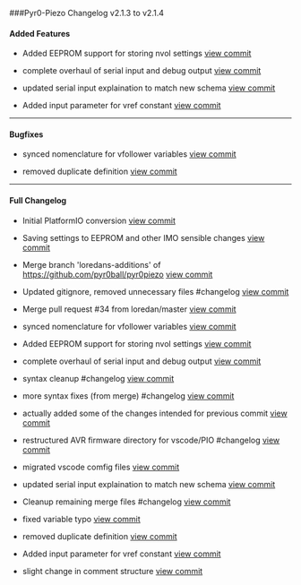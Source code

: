 ###Pyr0-Piezo Changelog v2.1.3 to v2.1.4

#### Added Features

- Added EEPROM support for storing nvol settings  [view commit](http://github.com/pyr0ball/pyr0piezo/commit/5d72a5e817c182b90b1c9c7158d99bce744121f7) 

- complete overhaul of serial input and debug output  [view commit](http://github.com/pyr0ball/pyr0piezo/commit/9e885f316effc105f29027d1b859969f77477851) 

- updated serial input explaination to match new schema  [view commit](http://github.com/pyr0ball/pyr0piezo/commit/f4af33fe75c8306b567fdcaed92f238a0757499f) 

- Added input parameter for vref constant  [view commit](http://github.com/pyr0ball/pyr0piezo/commit/e416f1407251516217271dc6d09cad009e482987) 


------------------------------------

#### Bugfixes

- synced nomenclature for vfollower variables  [view commit](http://github.com/pyr0ball/pyr0piezo/commit/9f172f1c1811d2084bfaf8771f36a87be4b083ab) 

- removed duplicate definition  [view commit](http://github.com/pyr0ball/pyr0piezo/commit/a58a7d029f7332c47529b393d8b9c7ec140cd19e) 


------------------------------------

#### Full Changelog

- Initial PlatformIO conversion [view commit](http://github.com/pyr0ball/pyr0piezo/commit/b35e11696e97826a48bfd4b67bf968b803ecb49f) 

- Saving settings to EEPROM and other IMO sensible changes [view commit](http://github.com/pyr0ball/pyr0piezo/commit/6b9ea8ef06b5cac687a1fa3bb2bbc2e86cc9b85d) 

- Merge branch 'loredans-additions' of https://github.com/pyr0ball/pyr0piezo [view commit](http://github.com/pyr0ball/pyr0piezo/commit/14651c0d8a27d1431cde9436dea7f583e87e192f) 

- Updated gitignore, removed unnecessary files #changelog [view commit](http://github.com/pyr0ball/pyr0piezo/commit/4165075fa04e9d272c837c94496393b7f12da8a5) 

- Merge pull request #34 from loredan/master [view commit](http://github.com/pyr0ball/pyr0piezo/commit/6d471fd928e0e8528847f633a7832416d6675690) 

- synced nomenclature for vfollower variables  [view commit](http://github.com/pyr0ball/pyr0piezo/commit/9f172f1c1811d2084bfaf8771f36a87be4b083ab) 

- Added EEPROM support for storing nvol settings  [view commit](http://github.com/pyr0ball/pyr0piezo/commit/5d72a5e817c182b90b1c9c7158d99bce744121f7) 

- complete overhaul of serial input and debug output  [view commit](http://github.com/pyr0ball/pyr0piezo/commit/9e885f316effc105f29027d1b859969f77477851) 

- syntax cleanup #changelog [view commit](http://github.com/pyr0ball/pyr0piezo/commit/26d7a978d3b91ebc985dd5a2531db3ce93cce9ff) 

- more syntax fixes (from merge) #changelog [view commit](http://github.com/pyr0ball/pyr0piezo/commit/9ce36b86075be7ab63fc5a7872633c33d9f57950) 

- actually added some of the changes intended for previous commit [view commit](http://github.com/pyr0ball/pyr0piezo/commit/59387f85027443852feffed5704f2e4e79e9d95d) 

- restructured AVR firmware directory for vscode/PIO #changelog [view commit](http://github.com/pyr0ball/pyr0piezo/commit/6618f35f7d874082fde64678715ce25b670e8ce2) 

- migrated vscode comfig files [view commit](http://github.com/pyr0ball/pyr0piezo/commit/bf33ef43d7cdac37e594681d37dcbfd043756392) 

- updated serial input explaination to match new schema  [view commit](http://github.com/pyr0ball/pyr0piezo/commit/f4af33fe75c8306b567fdcaed92f238a0757499f) 

- Cleanup remaining merge files #changelog [view commit](http://github.com/pyr0ball/pyr0piezo/commit/5dd279775a475c2e9f271fbf0d9c5aacc25821de) 

- fixed variable typo [view commit](http://github.com/pyr0ball/pyr0piezo/commit/d00b0d078a732321b527347aaf95e33d84dfe3f0) 

- removed duplicate definition  [view commit](http://github.com/pyr0ball/pyr0piezo/commit/a58a7d029f7332c47529b393d8b9c7ec140cd19e) 

- Added input parameter for vref constant  [view commit](http://github.com/pyr0ball/pyr0piezo/commit/e416f1407251516217271dc6d09cad009e482987) 

- slight change in comment structure [view commit](http://github.com/pyr0ball/pyr0piezo/commit/aa6e3148a2f259023d83884bbcfd2365e75ee605) 


